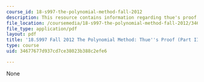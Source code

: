 ```yaml
---
course_id: 18-s997-the-polynomial-method-fall-2012
description: This resource contains information regarding thue's proof (part III).
file_location: /coursemedia/18-s997-the-polynomial-method-fall-2012/34677677d937cd7ce38023b388c2efe6_MIT18_S997F12_lec28.pdf
file_type: application/pdf
layout: pdf
title: '18.S997 Fall 2012 The Polynomial Method: Thue''s Proof (Part III)'
type: course
uid: 34677677d937cd7ce38023b388c2efe6

---
```

None